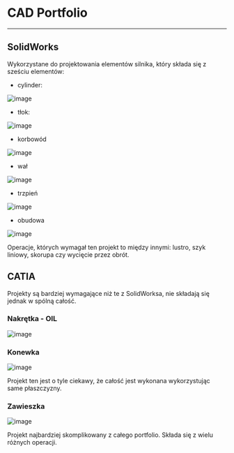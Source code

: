 # CAD Portfolio
---
## SolidWorks
Wykorzystane do projektowania elementów silnika, który składa się z sześciu elementów:
- cylinder:
  
![image](https://github.com/blackbaskun/CAD-portfolio/blob/main/resources/cylinder_silnik-SW.PNG)

- tłok:
  
![image](https://github.com/blackbaskun/CAD-portfolio/blob/main/resources/tlok_silnik-SW.PNG)

- korbowód
  
![image](https://github.com/blackbaskun/CAD-portfolio/blob/main/resources/korbowod_silnik-SW.PNG)

- wał
  
![image](https://github.com/blackbaskun/CAD-portfolio/blob/main/resources/wal_silnik-SW.PNG)

- trzpień
  
![image](https://github.com/blackbaskun/CAD-portfolio/blob/main/resources/trzpien.PNG)

- obudowa
  
![image](https://github.com/blackbaskun/CAD-portfolio/blob/main/resources/obudowa_silnik-SW.PNG)

Operacje, których wymagał ten projekt to między innymi: lustro, szyk liniowy, skorupa czy wycięcie przez obrót.
## CATIA
Projekty są bardziej wymagające niż te z SolidWorksa, nie składają się jednak w spólną całość.
### Nakrętka - OIL

![image](https://github.com/blackbaskun/CAD-portfolio/blob/main/resources/nakretka_catia.PNG)

### Konewka

![image](https://github.com/blackbaskun/CAD-portfolio/blob/main/resources/konewka_catia.PNG)

Projekt ten jest o tyle ciekawy, że całość jest wykonana wykorzystując same płaszczyzny. 
### Zawieszka
![image](https://github.com/blackbaskun/CAD-portfolio/blob/main/resources/zawieszka_catia.PNG)

Projekt najbardziej skomplikowany z całego portfolio. Składa się z wielu różnych operacji.
